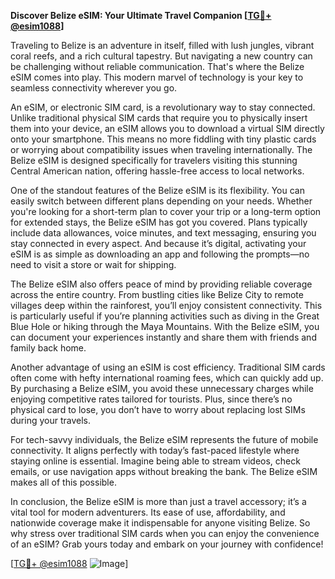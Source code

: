 **Discover Belize eSIM: Your Ultimate Travel Companion [[TG💪+ @esim1088](https://t.me/s/esim1088)]**

Traveling to Belize is an adventure in itself, filled with lush jungles, vibrant coral reefs, and a rich cultural tapestry. But navigating a new country can be challenging without reliable communication. That's where the Belize eSIM comes into play. This modern marvel of technology is your key to seamless connectivity wherever you go.

An eSIM, or electronic SIM card, is a revolutionary way to stay connected. Unlike traditional physical SIM cards that require you to physically insert them into your device, an eSIM allows you to download a virtual SIM directly onto your smartphone. This means no more fiddling with tiny plastic cards or worrying about compatibility issues when traveling internationally. The Belize eSIM is designed specifically for travelers visiting this stunning Central American nation, offering hassle-free access to local networks.

One of the standout features of the Belize eSIM is its flexibility. You can easily switch between different plans depending on your needs. Whether you're looking for a short-term plan to cover your trip or a long-term option for extended stays, the Belize eSIM has got you covered. Plans typically include data allowances, voice minutes, and text messaging, ensuring you stay connected in every aspect. And because it’s digital, activating your eSIM is as simple as downloading an app and following the prompts—no need to visit a store or wait for shipping.

The Belize eSIM also offers peace of mind by providing reliable coverage across the entire country. From bustling cities like Belize City to remote villages deep within the rainforest, you’ll enjoy consistent connectivity. This is particularly useful if you’re planning activities such as diving in the Great Blue Hole or hiking through the Maya Mountains. With the Belize eSIM, you can document your experiences instantly and share them with friends and family back home.

Another advantage of using an eSIM is cost efficiency. Traditional SIM cards often come with hefty international roaming fees, which can quickly add up. By purchasing a Belize eSIM, you avoid these unnecessary charges while enjoying competitive rates tailored for tourists. Plus, since there’s no physical card to lose, you don’t have to worry about replacing lost SIMs during your travels.

For tech-savvy individuals, the Belize eSIM represents the future of mobile connectivity. It aligns perfectly with today’s fast-paced lifestyle where staying online is essential. Imagine being able to stream videos, check emails, or use navigation apps without breaking the bank. The Belize eSIM makes all of this possible.

In conclusion, the Belize eSIM is more than just a travel accessory; it’s a vital tool for modern adventurers. Its ease of use, affordability, and nationwide coverage make it indispensable for anyone visiting Belize. So why stress over traditional SIM cards when you can enjoy the convenience of an eSIM? Grab yours today and embark on your journey with confidence!

[[TG💪+ @esim1088](https://t.me/s/esim1088) ![Image](https://i.postimg.cc/Y0z9fWf4/image.png)]